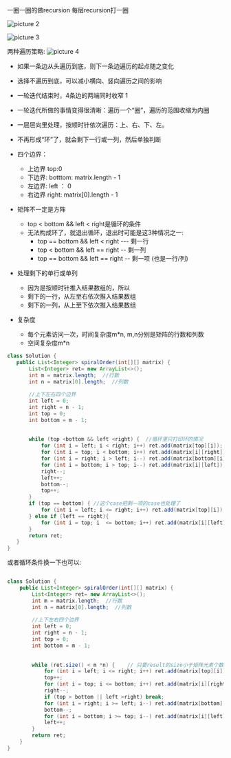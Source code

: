 
一圈一圈的做recursion
每层recursion打一圈


![picture 2](https://i.loli.net/2021/09/16/YPOq2pMjv3hbVlg.png)  


![picture 3](https://i.loli.net/2021/09/16/Li2EoTc7BXPlhbs.png)  


两种遍历策略:
![picture 4](https://i.loli.net/2021/09/16/qbTIXGfV8Sscznt.png)  



- 如果一条边从头遍历到底，则下一条边遍历的起点随之变化

- 选择不遍历到底，可以减小横向、竖向遍历之间的影响

- 一轮迭代结束时，4条边的两端同时收窄 1

- 一轮迭代所做的事情变得很清晰：遍历一个“圈”，遍历的范围收缩为内圈

- 一层层向里处理，按顺时针依次遍历：上、右、下、左。

- 不再形成“环”了，就会剩下一行或一列，然后单独判断


- 四个边界：
  - 上边界 top:0
  - 下边界: botttom: matrix.length - 1
  - 左边界: left ： 0
  - 右边界 right: matrix[0].length - 1

- 矩阵不一定是方阵
    - top < bottom && left < right是循环的条件
    - 无法构成环了，就退出循环，退出时可能是这3种情况之一:
      - top == bottom && left < right  --- 剩一行
      - top < bottom && left == right  -- 剩一列
      - top == bottom && left == right -- 剩一项 (也是一行/列)
- 处理剩下的单行或单列
  - 因为是按顺时针推入结果数组的，所以
  - 剩下的一行，从左至右依次推入结果数组
  - 剩下的一列，从上至下依次推入结果数组
  
- 复杂度
  - 每个元素访问一次，时间复杂度m*n, m,n分别是矩阵的行数和列数
  - 空间复杂度m*n




 ```java
 class Solution {
    public List<Integer> spiralOrder(int[][] matrix) {
        List<Integer> ret= new ArrayList<>();
        int m = matrix.length;  //行数
        int n = matrix[0].length;  //列数
        
        //上下左右四个边界
        int left = 0;
        int right = n - 1;
        int top = 0;
        int bottom = m - 1;
        
        
        while (top <bottom && left <right) {  //循环里只打印环的情况
            for (int i = left; i < right; i++) ret.add(matrix[top][i]);  //最上边一行
            for (int i = top; i < bottom; i++) ret.add(matrix[i][right]);  // 最右边一列
            for (int i = right; i > left; i--) ret.add(matrix[bottom][i]);   //最下边一行
            for (int i = bottom; i > top; i--) ret.add(matrix[i][left]);
            right--;
            left++;
            bottom--;
            top++;
        }
        if (top == bottom) { //这个case把剩一项的case也处理了
            for (int i = left; i <= right; i++) ret.add(matrix[top][i]);  //只剩一行
        } else if (left == right){ 
            for (int i = top; i  <= bottom; i++) ret.add(matrix[i][left]);  //只剩一列
        }
        return ret;
    }
}
```

或者循环条件换一下也可以:

```java

class Solution {
    public List<Integer> spiralOrder(int[][] matrix) {
        List<Integer> ret= new ArrayList<>();
        int m = matrix.length;  //行数
        int n = matrix[0].length;  //列数
        
        //上下左右四个边界
        int left = 0;
        int right = n - 1;
        int top = 0;
        int bottom = m - 1;
        
        
        while (ret.size() < m *n) {    // 只要result的size小于矩阵元素个数就一直做
            for (int i = left; i <= right; i++) ret.add(matrix[top][i]);  //最上边一行
            top++;
            for (int i = top; i <= bottom; i++) ret.add(matrix[i][right]);  // 最右边一列
            right--;
            if (top > bottom || left >right) break;
            for (int i = right; i >= left; i--) ret.add(matrix[bottom][i]);   //最下边一行
            bottom--;
            for (int i = bottom; i >= top; i--) ret.add(matrix[i][left]);
            left++;
        }
        return ret;
    }
}

```